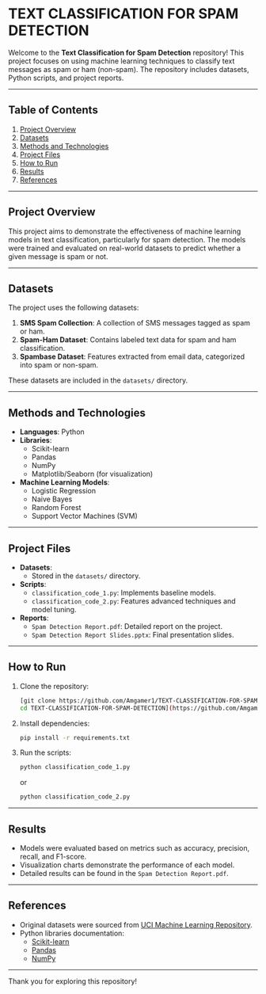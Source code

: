 # TEXT CLASSIFICATION FOR SPAM DETECTION

Welcome to the **Text Classification for Spam Detection** repository! This project focuses on using machine learning techniques to classify text messages as spam or ham (non-spam). The repository includes datasets, Python scripts, and project reports.

---

## Table of Contents
1. [Project Overview](#project-overview)
2. [Datasets](#datasets)
3. [Methods and Technologies](#methods-and-technologies)
4. [Project Files](#project-files)
5. [How to Run](#how-to-run)
6. [Results](#results)
7. [References](#references)

---

## Project Overview
This project aims to demonstrate the effectiveness of machine learning models in text classification, particularly for spam detection. The models were trained and evaluated on real-world datasets to predict whether a given message is spam or not.

---

## Datasets
The project uses the following datasets:
1. **SMS Spam Collection**: A collection of SMS messages tagged as spam or ham.
2. **Spam-Ham Dataset**: Contains labeled text data for spam and ham classification.
3. **Spambase Dataset**: Features extracted from email data, categorized into spam or non-spam.

These datasets are included in the `datasets/` directory.

---

## Methods and Technologies
- **Languages**: Python
- **Libraries**: 
  - Scikit-learn
  - Pandas
  - NumPy
  - Matplotlib/Seaborn (for visualization)
- **Machine Learning Models**:
  - Logistic Regression
  - Naive Bayes
  - Random Forest
  - Support Vector Machines (SVM)

---

## Project Files
- **Datasets**:
  - Stored in the `datasets/` directory.
- **Scripts**:
  - `classification_code_1.py`: Implements baseline models.
  - `classification_code_2.py`: Features advanced techniques and model tuning.
- **Reports**:
  - `Spam Detection Report.pdf`: Detailed report on the project.
  - `Spam Detection Report Slides.pptx`: Final presentation slides.

---

## How to Run
1. Clone the repository:
   ```bash
   [git clone https://github.com/Amgamer1/TEXT-CLASSIFICATION-FOR-SPAM-DETECTION.git
   cd TEXT-CLASSIFICATION-FOR-SPAM-DETECTION](https://github.com/Amgamer1/TEXT-CLASSIFICATION-FOR-SPAM-DETECTION.git)
   ```
2. Install dependencies:
   ```bash
   pip install -r requirements.txt
   ```
3. Run the scripts:
   ```bash
   python classification_code_1.py
   ```
   or
   ```bash
   python classification_code_2.py
   ```

---

## Results
- Models were evaluated based on metrics such as accuracy, precision, recall, and F1-score.
- Visualization charts demonstrate the performance of each model.
- Detailed results can be found in the `Spam Detection Report.pdf`.

---

## References
- Original datasets were sourced from [UCI Machine Learning Repository](https://archive.ics.uci.edu/ml/index.php).
- Python libraries documentation:
  - [Scikit-learn](https://scikit-learn.org/)
  - [Pandas](https://pandas.pydata.org/)
  - [NumPy](https://numpy.org/)

---

Thank you for exploring this repository!
